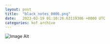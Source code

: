 ```yaml
---
layout:	post
title:	"black_notes_0006.png"
date:	2023-02-19 01:10:26.63119386 +0000 UTC
categories:	kof archive
---
```


![Image Alt](https://k0f.github.io/assets/black_notes_0006.png)